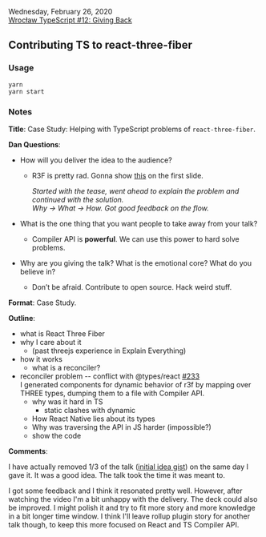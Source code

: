 Wednesday, February 26, 2020\
[Wrocław TypeScript #12: Giving Back](https://www.meetup.com/WrocTypeScript/events/sjzhvqybcdbjc/)

## Contributing TS to react-three-fiber

### Usage

```
yarn
yarn start
```

### Notes

**Title**: Case Study: Helping with TypeScript problems of `react-three-fiber`.

**Dan Questions**:

- How will you deliver the idea to the audience?
  - R3F is pretty rad. Gonna show [this](https://i2160.csb.app/) on the first slide.

    _Started with the tease, went ahead to explain the problem and continued with the solution.\
     Why -> What -> How. Got good feedback on the flow._

- What is the one thing that you want people to take away from your talk?
  - Compiler API is __powerful__. We can use this power to hard solve problems.

- Why are you giving the talk? What is the emotional core? What do you believe in?
  - Don’t be afraid. Contribute to open source. Hack weird stuff.

**Format**: Case Study.

**Outline**:

- what is React Three Fiber
- why I care about it
  - (past threejs experience in Explain Everything)
- how it works
  - what is a reconciler?
- reconciler problem -- conflict with @types/react [#233](https://github.com/react-spring/react-three-fiber/pull/233) \
  I generated components for dynamic behavior of r3f by mapping over THREE types, dumping them to a file with Compiler API.
  - why was it hard in TS
    - static clashes with dynamic
  - How React Native lies about its types
  - Why was traversing the API in JS harder (impossible?)
  - show the code

**Comments**:

I have actually removed 1/3 of the talk ([initial idea gist](https://gist.github.com/hasparus/bcd582d93d5892f54a18607fe54afb4b/edit)) on the same day I gave it.
It was a good idea. The talk took the time it was meant to.

I got some feedback and I think it resonated pretty well. However, after watching the video I'm a bit unhappy with the delivery. The deck could also be improved. I might polish it and try to fit more story and more knowledge in a bit longer time window. I think I'll leave rollup plugin story for another talk though, to keep this more focused on React and TS Compiler API.
